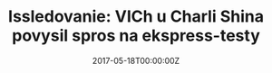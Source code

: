 ---
archived_link: https://web.archive.org/web/20210616202737/https://www.gazeta.ru/science/2017/05/18_a_10679789.shtml
article: '17 noiabria 2015 goda amerikanskii akter Charli Shin soobshchil na teleshou,
  chto u nego byl obnaruzhen VICh. Gruppa uchenykh vo glave s professorom Dzhonom
  Aiersom iz Vysshei shkoly obshchestvennogo zdravookhraneniia Universiteta shtata
  San-Diego zadalas'' voprosom: kak podobnye publichnye zaiavleniia so storony znamenitostei
  mogut povliiat'' na otnoshenie k sobstvennomu zdorov''iu u grazhdan? Oni proveli
  issledovanie, v kotorom vyiasnili, chto posle vyskazyvaniia Shina milliony liudei
  iskali v internete informatsiiu o VICh, khotia ni deiateli v oblasti obshchestvennogo
  zdravookhraneniia, ni sam Shin k etomu ne prizyvali. Reklama Teper'' zhe Aiers i
  kollegi vyiasnili, chto zaiavlenie Shina privelo ne tol''ko k povysheniiu interesa
  liudei k teme VICh, no i rekordnomu rostu prodazh domashnikh ekspress-testov dlia
  opredeleniia virusa. Rezul''taty byli opublikovany v zhurnale Prevention Science.
  Issledovateli sobrali dannye o ezhenedel''nykh prodazhakh OraQuick, edinstvennogo
  ekspress-testa na VICh, kotoryi prodaetsia v Velikobritanii, i izuchili, kak chasto
  rost poiskovykh zaprosov, soderzhashchikh slova <<test>>, <<testy>>, <<testirovanie>>
  i <<VICh>>, sovpadaet s bolee chastym testirovaniem. <<Nasha strategiia pozvolila
  nam otsenit'' <<effekt Charli Shina>> i sopostavit'' poluchennye dannye s rezul''tatami
  nashego proshlogo issledovaniia>>, -- poiasnil Erik Lis, odin iz chlenov komandy.
  Na toi zhe nedele, na kotoroi Shin sdelal zaiavlenie o VICh-polozhitel''nom statuse,
  kolichestvo prodannykh testov vyroslo vdvoe i sokhranialos'' na takom urovne v techenie
  eshche trekh nedel''. <<Slozhno otsenit'' okazannyi effekt v absoliutnykh znacheniiakh,
  -- govorit Bendzhamin Al''tkhaus, nauchnyi sotrudnik Instituta modelirovaniia zabolevanii.
  -- No kogda my sravnili rezul''taty zaiavleniia Shina s rezul''tatami kampanii,
  prizvannykh povysit'' osvedomlennost'' naseleniia o VICh, to byli poriadkom udivleny>>.
  Prodazhi OraQuick za rassmotrennyi v issledovanii period byli pochti v vosem'' raz
  vyshe, chem vo Vsemirnyi den'' bor''by so SPIDom -- odno iz samykh izvestnykh i
  prodolzhitel''nykh meropriiatii po profilaktike VICh. close eurekalert.org <<Predstaviteli
  obshchestvennogo zdravookhraneniia chasto ostorozhnichaiut, dozhidaias'', poka u
  nikh na rukakh budut dannye, poluchennye bolee traditsionnymi putiami. No vmesto
  etogo oni mogli by rabotat'' s informatsiei o poiskovykh zaprosakh v internete,
  -- delitsia Aiers. -- Nashi rezul''taty podcherkivaiut tsennost'' massivov mediinykh
  dannykh dlia bystrogo polucheniia nuzhnoi informatsii, chto mozhet sdelat'' obshchestvennoe
  zdravookhranenie bolee deistvennym i otzyvchivym k nuzhdam liudei, kotorym ono sluzhit>>.
  Soavtor issledovaniia Mark Dredze iz Universiteta Dzhonsa Khopkinsa takzhe dobavliaet,
  chto <<obshchestvennoe zdravookhranenie dolzhno byt'' gotovo k sleduiushchemu sobytiiu,
  podobnomu zaiavleniiu Shina, i ispol''zovat'' bol''she mediadannykh dlia priniatiia
  reshenii>>. <<Nashi vyvody osnovany na bolee rannikh issledovaniiakh, kotorye predpolagaiut,
  chto empatiia mozhet byt'' khoroshim instrumentom dlia motivatsii togda, kogda ona
  sviazana s otdel''nym chelovekom, a ne gruppoi, -- otmechaet eshche odin chlen komandy,
  Dzhon Patrik Allem. -- Odin chelovek, takoi kak Shin, rasskazyvaiushchii o svoem
  VICh-statuse, budet bolee privlekatel''nym i motiviruiushchim dlia liudei, chem
  bezymiannaia massa liudei ili lektsiia predstavitelei obshchestvennogo zdravookhraneniia>>.
  Eto ne pervyi sluchai, kogda rasskazy znamenitostei o svoem zdorov''e okazyvaiut
  vliianie na obshchestvennost''. Tak, operatsiia Andzheliny Dzholi po udaleniiu molochnykh
  zhelez v 2013 godu privela k rostu sprosa na geneticheskuiu diagnostiku raka grudi
  sredi amerikanskikh zhenshchin. Bor''ba pevitsy Kaili Minoug s rakom grudi v 2005
  godu takzhe privlekla vnimanie fanatov. Pevitse udalos'' spravit''sia s bolezn''iu
  -- v proshlom godu ona otmetila desiatiletie zhizni bez raka. Britanskaia predprinimatel''nitsa
  i uchastnitsa realiti-shou Dzheid Gudi v techenie semi let pytalas'' spravit''sia
  s rakom sheiki matki, no bezuspeshno -- v 2009 godu ona umerla. Pri etom v 2005-2010
  godakh zhenshchiny Velikobritanii bolee chem v dva raza chashche prokhodili ginekologicheskii
  osmotr. A rak kishechnika prezidenta SShA Ronal''da Reigana uvelichil chislo provodimykh
  kolonoskopii k 1987 godu na 38%.'
date: '2017-05-18T00:00:00Z'
image:
  focal_point: Smart
original_link: https://www.gazeta.ru/science/2017/05/18_a_10679789.shtml
summary: '17 noiabria 2015 goda amerikanskii akter Charli Shin soobshchil na teleshou,
  chto u nego byl obnaruzhen VICh. Gruppa uchenykh vo glave s professorom Dzhonom
  Aiersom iz Vysshei shkoly obshchestvennogo zdravookhraneniia Universiteta shtata
  San-Diego zadalas'' voprosom: kak podobnye publichnye zaiavleniia so storony znamenitostei
  mogut povliiat'' na otnoshenie k sobstvennomu zdorov''iu u...'
title: 'Issledovanie: VICh u Charli Shina povysil spros na ekspress-testy'
---